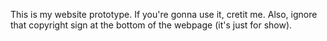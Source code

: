 This is my website prototype. If you're gonna use it, cretit me. Also, ignore that copyright sign at the bottom of the webpage (it's just for show).
